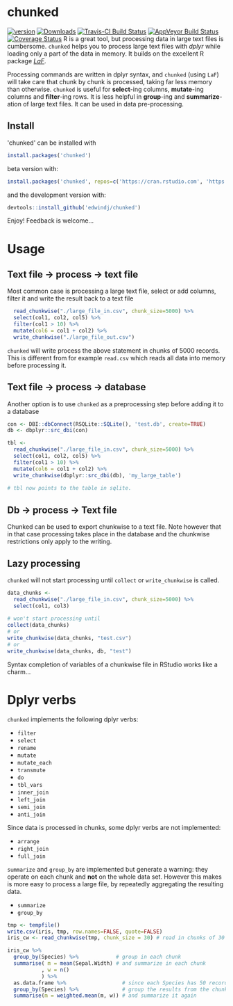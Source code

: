 # chunked

[![version](https://cran.r-project.org/package=chunked)](https://cran.r-project.org/package=chunked)
[![Downloads](https://cranlogs.r-pkg.org/badges/chunked)](https://cran.r-project.org/package=chunked) 
[![Travis-CI Build Status](https://travis-ci.org/edwindj/chunked.svg?branch=master)](https://travis-ci.org/edwindj/chunked)
[![AppVeyor Build Status](https://ci.appveyor.com/api/projects/status/github/edwindj/chunked?branch=master)](https://ci.appveyor.com/project/edwindj/chunked)
[![Coverage Status](https://coveralls.io/repos/edwindj/chunked/badge.svg?branch=master&service=github)](https://coveralls.io/github/edwindj/chunked?branch=master)
R is a great tool, but processing data in large text files is cumbersome.
`chunked` helps you to process large text files with _dplyr_ while loading only a part of the data in memory.
It builds on the excellent R package [_LaF_](https://github.com/djvanderlaan/LaF).

Processing commands are written in dplyr syntax, and `chunked` (using `LaF`) will take care that chunk by chunk is
processed, taking far less memory than otherwise. `chunked` is useful for __select__-ing columns, __mutate__-ing columns
and __filter__-ing rows. It is less helpful in __group__-ing and __summarize__-ation of large text files. It can be used in
data pre-processing.

## Install

'chunked' can be installed with

```r
install.packages('chunked')
```

beta version with: 
```r
install.packages('chunked', repos=c('https://cran.rstudio.com', 'https://edwindj.github.io/drat'))
```

and the development version with:

```r
devtools::install_github('edwindj/chunked')
```


Enjoy! Feedback is welcome...

# Usage

## Text file -> process -> text file

Most common case is processing a large text file, select or add columns, filter it and 
write the result back to a text file
```r
  read_chunkwise("./large_file_in.csv", chunk_size=5000) %>% 
  select(col1, col2, col5) %>%
  filter(col1 > 10) %>% 
  mutate(col6 = col1 + col2) %>% 
  write_chunkwise("./large_file_out.csv")
```

`chunked` will write process the above statement in chunks of 5000 records. This is different from for example `read.csv` which reads all data into memory before processing it.

## Text file -> process -> database

Another option is to use `chunked` as a preprocessing step before adding it to a database
```r
con <- DBI::dbConnect(RSQLite::SQLite(), 'test.db', create=TRUE)
db <- dbplyr::src_dbi(con)

tbl <- 
  read_chunkwise("./large_file_in.csv", chunk_size=5000) %>% 
  select(col1, col2, col5) %>%
  filter(col1 > 10) %>% 
  mutate(col6 = col1 + col2) %>% 
  write_chunkwise(dbplyr::src_dbi(db), 'my_large_table')
  
# tbl now points to the table in sqlite.
```

##  Db -> process -> Text file
Chunked can be used to export chunkwise to a text file. Note however that in that case processing 
takes place in the database and the chunkwise restrictions only apply to the writing.

## Lazy processing

`chunked` will not start processing until `collect` or `write_chunkwise` is called.
```r
data_chunks <- 
  read_chunkwise("./large_file_in.csv", chunk_size=5000) %>% 
  select(col1, col3)
  
# won't start processing until
collect(data_chunks)
# or
write_chunkwise(data_chunks, "test.csv")
# or
write_chunkwise(data_chunks, db, "test")
```
Syntax completion of variables of a chunkwise file in RStudio works like a charm...

# Dplyr verbs

`chunked` implements the following dplyr verbs:

- `filter`
- `select`
- `rename`
- `mutate`
- `mutate_each`
- `transmute`
- `do`
- `tbl_vars`
- `inner_join`
- `left_join`
- `semi_join`
- `anti_join`


Since data is processed in chunks, some dplyr verbs are not implemented:

- `arrange`
- `right_join`
- `full_join`

`summarize` and `group_by` are implemented but generate a warning: they operate on each chunk and
__not__ on the whole data set. However this makes is more easy to process a large file, by repeatedly
aggregating the resulting data.

- `summarize`
- `group_by`

```R
tmp <- tempfile()
write.csv(iris, tmp, row.names=FALSE, quote=FALSE)
iris_cw <- read_chunkwise(tmp, chunk_size = 30) # read in chunks of 30 rows for this example

iris_cw %>% 
  group_by(Species) %>%            # group in each chunk
  summarise( m = mean(Sepal.Width) # and summarize in each chunk
           , w = n()
           ) %>% 
  as.data.frame %>%                  # since each Species has 50 records, results will be in multiple chunks
  group_by(Species) %>%              # group the results from the chunk
  summarise(m = weighted.mean(m, w)) # and summarize it again
```

